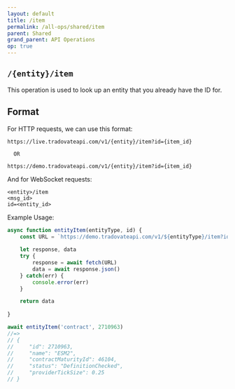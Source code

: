 ```yaml
---
layout: default
title: /item
permalink: /all-ops/shared/item
parent: Shared
grand_parent: API Operations
op: true
---
```


<script>
    window.addEventListener('load', () => {
        const TDV = Symbol.for('tdv-docs');
        window[TDV].defineTryit({
            name: '/item',
            dynamic: true,
            endpoint: '/item',
            method: 'GET',
            query: {
                id: ''
            }
        });
        window[TDV].buildCallouts(window[TDV].buildCallouts.defaultAuthWarning);
    });
</script>


## `/{entity}/item`
This operation is used to look up an entity that you already have the ID for.

## Format
For HTTP requests, we can use this format:

```
https://live.tradovateapi.com/v1/{entity}/item?id={item_id}

  OR

https://demo.tradovateapi.com/v1/{entity}/item?id={item_id}
```

And for WebSocket requests:

```
<entity>/item
<msg_id>
id=<entity_id>

```

Example Usage:
```js
async function entityItem(entityType, id) {
    const URL = `https://demo.tradovateapi.com/v1/${entityType}/item?id=${id}`
    
    let response, data
    try {
        response = await fetch(URL)
        data = await response.json()
    } catch(err) {
        console.error(err)
    }

    return data
    
}

await entityItem('contract', 2710963)
//=>
// {
//     "id": 2710963,
//     "name": "ESM2",
//     "contractMaturityId": 46104,
//     "status": "DefinitionChecked",
//     "providerTickSize": 0.25
// }
```